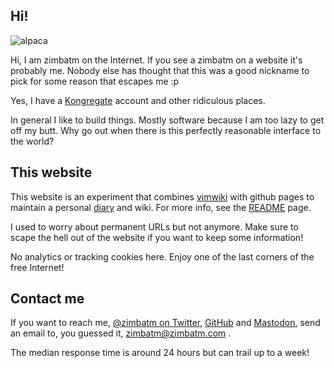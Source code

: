 ## Hi!

![alpaca](img/alpaca.png)

Hi, I am zimbatm on the Internet. If you see a zimbatm on a website it's
probably me. Nobody else has thought that this was a good nickname to pick for
some reason that escapes me :p

Yes, I have a [Kongregate](https://www.kongregate.com/accounts/zimbatm)
account and other ridiculous places.

In general I like to build things. Mostly software because I am too lazy to
get off my butt. Why go out when there is this perfectly reasonable interface
to the world?

## This website

This website is an experiment that combines [vimwiki](vimwiki.md) with github
pages to maintain a personal [diary](diary.md) and wiki. For more info, see the
[README](README.md) page.

I used to worry about permanent URLs but not anymore. Make sure to scape the
hell out of the website if you want to keep some information!

No analytics or tracking cookies here. Enjoy one of the last corners of the
free Internet!

## Contact me

If you want to reach me, [@zimbatm on Twitter](https://twitter.com/zimbatm),
[GitHub](https://github.com/zimbatm/) and [Mastodon](https://mastodon.social/@zimbatm), send an email to, you guessed
it, [zimbatm@zimbatm.com](mailto:zimbatm@zimbatm.com) .

The median response time is around 24 hours but can trail up to a week!

